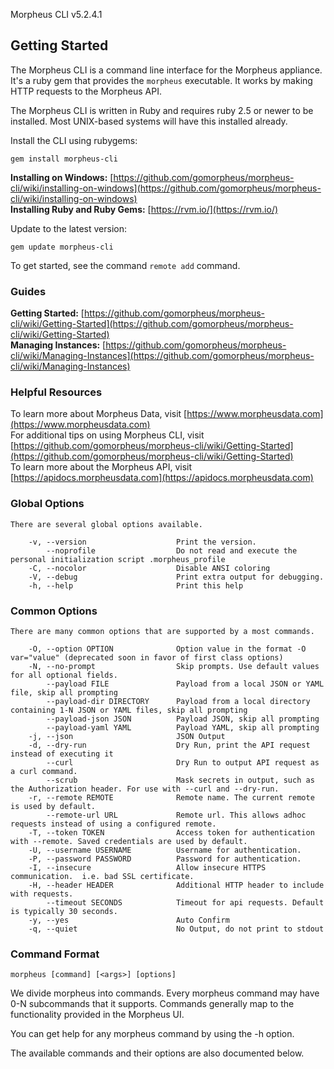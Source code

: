 Morpheus CLI v5.2.4.1

## Getting Started

The Morpheus CLI is a command line interface for the Morpheus appliance. It's a ruby gem that provides the `morpheus` executable. It works by making HTTP requests to the Morpheus API.

The Morpheus CLI is written in Ruby and requires ruby 2.5 or newer to be installed. Most UNIX-based systems will have this installed already.

Install the CLI using rubygems:

    gem install morpheus-cli

**Installing on Windows:** [https://github.com/gomorpheus/morpheus-cli/wiki/installing-on-windows](https://github.com/gomorpheus/morpheus-cli/wiki/installing-on-windows)<br/>
**Installing Ruby and Ruby Gems:** [https://rvm.io/](https://rvm.io/)

Update to the latest version:

    gem update morpheus-cli

To get started, see the command `remote add` command.

### Guides

**Getting Started:** [https://github.com/gomorpheus/morpheus-cli/wiki/Getting-Started](https://github.com/gomorpheus/morpheus-cli/wiki/Getting-Started)<br/>
**Managing Instances:** [https://github.com/gomorpheus/morpheus-cli/wiki/Managing-Instances](https://github.com/gomorpheus/morpheus-cli/wiki/Managing-Instances)

### Helpful Resources

To learn more about Morpheus Data, visit [https://www.morpheusdata.com](https://www.morpheusdata.com)<br/>
For additional tips on using Morpheus CLI, visit [https://github.com/gomorpheus/morpheus-cli/wiki/Getting-Started](https://github.com/gomorpheus/morpheus-cli/wiki/Getting-Started)<br/>
To learn more about the Morpheus API, visit [https://apidocs.morpheusdata.com](https://apidocs.morpheusdata.com)

### Global Options
```
There are several global options available.

    -v, --version                    Print the version.
        --noprofile                  Do not read and execute the personal initialization script .morpheus_profile
    -C, --nocolor                    Disable ANSI coloring
    -V, --debug                      Print extra output for debugging.
    -h, --help                       Print this help
```
### Common Options
```
There are many common options that are supported by a most commands.

    -O, --option OPTION              Option value in the format -O var="value" (deprecated soon in favor of first class options)
    -N, --no-prompt                  Skip prompts. Use default values for all optional fields.
        --payload FILE               Payload from a local JSON or YAML file, skip all prompting
        --payload-dir DIRECTORY      Payload from a local directory containing 1-N JSON or YAML files, skip all prompting
        --payload-json JSON          Payload JSON, skip all prompting
        --payload-yaml YAML          Payload YAML, skip all prompting
    -j, --json                       JSON Output
    -d, --dry-run                    Dry Run, print the API request instead of executing it
        --curl                       Dry Run to output API request as a curl command.
        --scrub                      Mask secrets in output, such as the Authorization header. For use with --curl and --dry-run.
    -r, --remote REMOTE              Remote name. The current remote is used by default.
        --remote-url URL             Remote url. This allows adhoc requests instead of using a configured remote.
    -T, --token TOKEN                Access token for authentication with --remote. Saved credentials are used by default.
    -U, --username USERNAME          Username for authentication.
    -P, --password PASSWORD          Password for authentication.
    -I, --insecure                   Allow insecure HTTPS communication.  i.e. bad SSL certificate.
    -H, --header HEADER              Additional HTTP header to include with requests.
        --timeout SECONDS            Timeout for api requests. Default is typically 30 seconds.
    -y, --yes                        Auto Confirm
    -q, --quiet                      No Output, do not print to stdout
```
### Command Format

```
morpheus [command] [<args>] [options]
```

We divide morpheus into commands. Every morpheus command may have 0-N subcommands that it supports. Commands generally map to the functionality provided in the Morpheus UI.<br/>

You can get help for any morpheus command by using the -h option.<br/>

The available commands and their options are also documented below.

